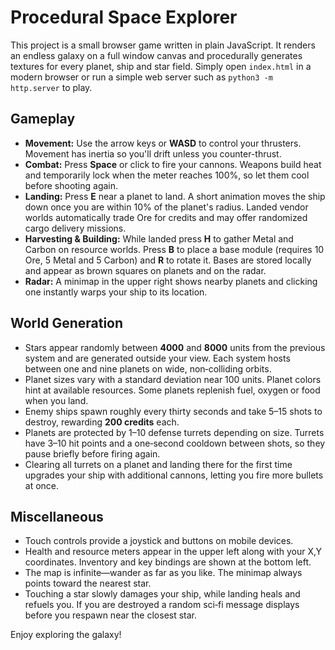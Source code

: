 # Procedural Space Explorer

This project is a small browser game written in plain JavaScript. It renders an endless galaxy on a full window canvas and procedurally generates textures for every planet, ship and star field. Simply open `index.html` in a modern browser or run a simple web server such as `python3 -m http.server` to play.


## Gameplay

- **Movement:** Use the arrow keys or **WASD** to control your thrusters. Movement has inertia so you'll drift unless you counter-thrust.
- **Combat:** Press **Space** or click to fire your cannons. Weapons build heat and temporarily lock when the meter reaches 100%, so let them cool before shooting again.
- **Landing:** Press **E** near a planet to land. A short animation moves the ship down once you are within 10% of the planet's radius. Landed vendor worlds automatically trade Ore for credits and may offer randomized cargo delivery missions.
- **Harvesting & Building:** While landed press **H** to gather Metal and Carbon on resource worlds. Press **B** to place a base module (requires 10 Ore, 5 Metal and 5 Carbon) and **R** to rotate it. Bases are stored locally and appear as brown squares on planets and on the radar.
- **Radar:** A minimap in the upper right shows nearby planets and clicking one instantly warps your ship to its location.

## World Generation

- Stars appear randomly between **4000** and **8000** units from the previous system and are generated outside your view. Each system hosts between one and nine planets on wide, non‑colliding orbits.
- Planet sizes vary with a standard deviation near 100 units. Planet colors hint at available resources. Some planets replenish fuel, oxygen or food when you land.
- Enemy ships spawn roughly every thirty seconds and take 5–15 shots to destroy, rewarding **200 credits** each.
- Planets are protected by 1–10 defense turrets depending on size. Turrets have 3–10 hit points and a one‑second cooldown between shots, so they pause briefly before firing again.
- Clearing all turrets on a planet and landing there for the first time upgrades your ship with additional cannons, letting you fire more bullets at once.

## Miscellaneous

- Touch controls provide a joystick and buttons on mobile devices.
- Health and resource meters appear in the upper left along with your X,Y coordinates. Inventory and key bindings are shown at the bottom left.
- The map is infinite—wander as far as you like. The minimap always points toward the nearest star.
- Touching a star slowly damages your ship, while landing heals and refuels you. If you are destroyed a random sci‑fi message displays before you respawn near the closest star.

Enjoy exploring the galaxy!
